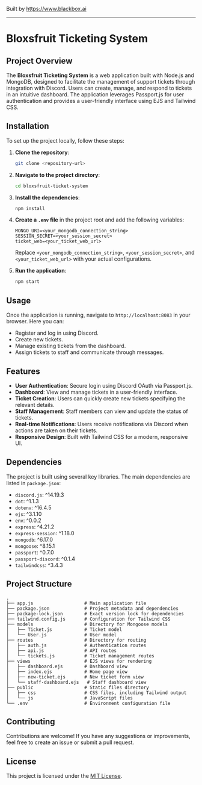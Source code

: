 
Built by https://www.blackbox.ai

---

# Bloxsfruit Ticketing System

## Project Overview
The **Bloxsfruit Ticketing System** is a web application built with Node.js and MongoDB, designed to facilitate the management of support tickets through integration with Discord. Users can create, manage, and respond to tickets in an intuitive dashboard. The application leverages Passport.js for user authentication and provides a user-friendly interface using EJS and Tailwind CSS.

## Installation

To set up the project locally, follow these steps:

1. **Clone the repository**:
   ```bash
   git clone <repository-url>
   ```
2. **Navigate to the project directory**:
   ```bash
   cd bloxsfruit-ticket-system
   ```
3. **Install the dependencies**:
   ```bash
   npm install
   ```
4. **Create a `.env` file** in the project root and add the following variables:
   ```plaintext
   MONGO_URI=<your_mongodb_connection_string>
   SESSION_SECRET=<your_session_secret>
   ticket_web=<your_ticket_web_url>
   ```
   Replace `<your_mongodb_connection_string>`, `<your_session_secret>`, and `<your_ticket_web_url>` with your actual configurations.

5. **Run the application**:
   ```bash
   npm start
   ```

## Usage
Once the application is running, navigate to `http://localhost:8083` in your browser. Here you can:
- Register and log in using Discord.
- Create new tickets.
- Manage existing tickets from the dashboard.
- Assign tickets to staff and communicate through messages.

## Features
- **User Authentication**: Secure login using Discord OAuth via Passport.js.
- **Dashboard**: View and manage tickets in a user-friendly interface.
- **Ticket Creation**: Users can quickly create new tickets specifying the relevant details.
- **Staff Management**: Staff members can view and update the status of tickets.
- **Real-time Notifications**: Users receive notifications via Discord when actions are taken on their tickets.
- **Responsive Design**: Built with Tailwind CSS for a modern, responsive UI.

## Dependencies
The project is built using several key libraries. The main dependencies are listed in `package.json`:
- `discord.js`: ^14.19.3
- `dot`: ^1.1.3
- `dotenv`: ^16.4.5
- `ejs`: ^3.1.10
- `env`: ^0.0.2
- `express`: ^4.21.2
- `express-session`: ^1.18.0
- `mongodb`: ^6.17.0
- `mongoose`: ^8.15.1
- `passport`: ^0.7.0
- `passport-discord`: ^0.1.4
- `tailwindcss`: ^3.4.3

## Project Structure
```
.
├── app.js                   # Main application file
├── package.json             # Project metadata and dependencies
├── package-lock.json        # Exact version lock for dependencies
├── tailwind.config.js       # Configuration for Tailwind CSS
├── models                   # Directory for Mongoose models
│   ├── Ticket.js            # Ticket model
│   └── User.js              # User model
├── routes                   # Directory for routing
│   ├── auth.js              # Authentication routes
│   ├── api.js               # API routes
│   └── tickets.js           # Ticket management routes
├── views                    # EJS views for rendering
│   ├── dashboard.ejs        # Dashboard view
│   ├── index.ejs            # Home page view
│   ├── new-ticket.ejs       # New ticket form view
│   └── staff-dashboard.ejs   # Staff dashboard view
├── public                   # Static files directory
│   ├── css                  # CSS files, including Tailwind output
│   └── js                   # JavaScript files
└── .env                     # Environment configuration file
```

## Contributing
Contributions are welcome! If you have any suggestions or improvements, feel free to create an issue or submit a pull request.

## License
This project is licensed under the [MIT License](LICENSE).